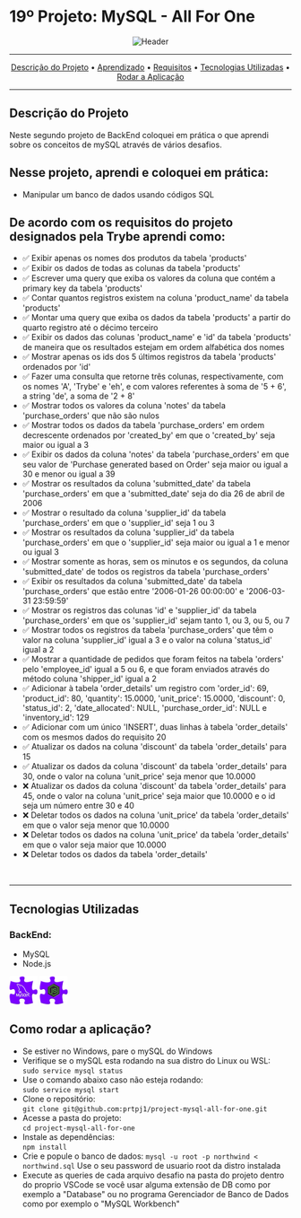 # 19º Projeto: MySQL - All For One

<p align="center">
<img src="" alt="Header" />
<hr/>

<p align="center">
<a href="#descrição-do-projeto">Descrição do Projeto</a> •
<a href="#nesse-projeto-aprendi-e-coloquei-em-prática">Aprendizado</a> •
<a href="#de-acordo-com-os-requisitos-do-projeto-designados-pela-trybe-aprendi-como">Requisitos</a> •
<a href="#tecnologias-utilizadas">Tecnologias Utilizadas</a> •
<a href="#como-rodar-a-aplicação">Rodar a Aplicação</a>
</p>
<hr/>

## Descrição do Projeto
Neste segundo projeto de BackEnd coloquei em prática o que aprendi sobre os conceitos de mySQL através de vários desafios.<br>

## Nesse projeto, aprendi e coloquei em prática:
- Manipular um banco de dados usando códigos SQL 

## De acordo com os requisitos do projeto designados pela Trybe aprendi como:
- ✅ Exibir apenas os nomes dos produtos da tabela 'products'
- ✅ Exibir os dados de todas as colunas da tabela 'products'
- ✅ Escrever uma query que exiba os valores da coluna que contém a primary key da tabela 'products'
- ✅ Contar quantos registros existem na coluna 'product_name' da tabela 'products'
- ✅ Montar uma query que exiba os dados da tabela 'products' a partir do quarto registro até o décimo terceiro
- ✅ Exibir os dados das colunas 'product_name' e 'id' da tabela 'products' de maneira que os resultados estejam em ordem alfabética dos nomes
- ✅ Mostrar apenas os ids dos 5 últimos registros da tabela 'products' ordenados por 'id'
- ✅ Fazer uma consulta que retorne três colunas, respectivamente, com os nomes 'A', 'Trybe' e 'eh', e com valores referentes à soma de '5 + 6', a string 'de', a soma de '2 + 8'
- ✅ Mostrar todos os valores da coluna 'notes' da tabela 'purchase_orders' que não são nulos
- ✅ Mostrar todos os dados da tabela 'purchase_orders' em ordem decrescente ordenados por 'created_by' em que o 'created_by' seja maior ou igual a 3
- ✅ Exibir os dados da coluna 'notes' da tabela 'purchase_orders' em que seu valor de 'Purchase generated based on Order' seja maior ou igual a 30 e menor ou igual a 39
- ✅ Mostrar os resultados da coluna 'submitted_date' da tabela 'purchase_orders' em que a 'submitted_date' seja do dia 26 de abril de 2006
- ✅ Mostrar o resultado da coluna 'supplier_id' da tabela 'purchase_orders' em que o 'supplier_id' seja 1 ou 3
- ✅ Mostrar os resultados da coluna 'supplier_id' da tabela 'purchase_orders' em que o 'supplier_id' seja maior ou igual a 1 e menor ou igual 3
- ✅ Mostrar somente as horas, sem os minutos e os segundos, da coluna 'submitted_date' de todos os registros da tabela 'purchase_orders'
- ✅ Exibir os resultados da coluna 'submitted_date' da tabela 'purchase_orders' que estão entre '2006-01-26 00:00:00' e '2006-03-31 23:59:59'
- ✅ Mostrar os registros das colunas 'id' e 'supplier_id' da tabela 'purchase_orders' em que os 'supplier_id' sejam tanto 1, ou 3, ou 5, ou 7
- ✅ Mostrar todos os registros da tabela 'purchase_orders' que têm o valor na coluna 'supplier_id' igual a 3 e o valor na coluna 'status_id' igual a 2
- ✅ Mostrar a quantidade de pedidos que foram feitos na tabela 'orders' pelo 'employee_id' igual a 5 ou 6, e que foram enviados através do método coluna 'shipper_id' igual a 2
- ✅ Adicionar à tabela 'order_details' um registro com 'order_id': 69, 'product_id': 80, 'quantity': 15.0000, 'unit_price': 15.0000, 'discount': 0, 'status_id': 2, 'date_allocated': NULL, 'purchase_order_id': NULL e 'inventory_id': 129
- ✅ Adicionar com um único 'INSERT', duas linhas à tabela 'order_details' com os mesmos dados do requisito 20
- ✅ Atualizar os dados na coluna 'discount' da tabela 'order_details' para 15
- ✅ Atualizar os dados da coluna 'discount' da tabela 'order_details' para 30, onde o valor na coluna 'unit_price' seja menor que 10.0000
- ❌ Atualizar os dados da coluna 'discount' da tabela 'order_details' para 45, onde o valor na coluna 'unit_price' seja maior que 10.0000 e o id seja um número entre 30 e 40
- ❌ Deletar todos os dados na coluna 'unit_price' da tabela 'order_details' em que o valor seja menor que 10.0000 
- ❌ Deletar todos os dados na coluna 'unit_price' da tabela 'order_details' em que o valor seja maior que 10.0000
- ❌ Deletar todos os dados da tabela 'order_details'
<br>
<hr/>

## Tecnologias Utilizadas

### BackEnd:
- MySQL
- Node.js

<a href="https://www.mysql.com/" target="_blank" rel="noreferrer"><img src="https://github.com/prtpj1/prtpj1/blob/main/Github Imgs/mySQL2.png" width="50" height="50" alt="MySQL Icon" /></a>
<a href="https://nodejs.org/en/" target="_blank" rel="noreferrer"><img src="https://github.com/prtpj1/prtpj1/blob/main/Github Imgs/NodeJS2.png" width="50" height="50" alt="NodeJS Icon" /></a>

## Como rodar a aplicação?
- Se estiver no Windows, pare o mySQL do Windows
- Verifique se o mySQL esta rodando na sua distro do Linux ou WSL: <br>
`sudo service mysql status`
- Use o comando abaixo caso não esteja rodando: <br>
`sudo service mysql start`
- Clone o repositório: <br>
`git clone git@github.com:prtpj1/project-mysql-all-for-one.git`
- Acesse a pasta do projeto: <br>
`cd project-mysql-all-for-one`
- Instale as dependências: <br>
`npm install`
- Crie e popule o banco de dados:
`mysql -u root -p northwind < northwind.sql` Use o seu password de usuario root da distro instalada
- Execute as queries de cada arquivo desafio na pasta do projeto dentro do proprio VSCode se você usar alguma extensão de DB como por exemplo a "Database" ou no programa Gerenciador de Banco de Dados como por exemplo o "MySQL Workbench"





